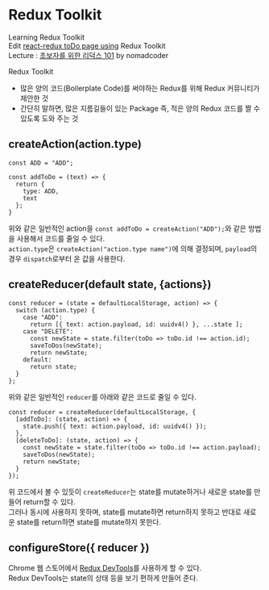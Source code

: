 # Redux Toolkit  
  
Learning Redux Toolkit  
Edit [react-redux toDo page using](https://github.com/LEEBONGHAK/react-redux) Redux Toolkit  
Lecture : [초보자를 위한 리덕스 101](https://nomadcoders.co/redux-for-beginners) by nomadcoder  
  
Redux Toolkit
 - 많은 양의 코드(Boilerplate Code)를 써야하는 Redux를 위해 Redux 커뮤니티가 제안한 것
 - 간단히 말하면, 많은 지름길들이 있는 Package 즉, 적은 양의 Redux 코드를 짤 수 있도록 도와 주는 것
  
## createAction(action.type)  
  
```
const ADD = "ADD";

const addToDo = (text) => {
  return {
    type: ADD,
    text
  };
}
```
  
위와 같은 일반적인 action을 `const addToDo = createAction("ADD");`와 같은 방법을 사용해서 코드를 줄일 수 있다.  
`action.type`은 `createAction("action.type name")`에 의해 결정되며, `payload`의 경우 `dispatch`로부터 온 값을 사용한다.  
  
## createReducer(default state, {actions})  
  
```
const reducer = (state = defaultLocalStorage, action) => {
  switch (action.type) {
    case "ADD":
      return [{ text: action.payload, id: uuidv4() }, ...state ];
    case "DELETE":
      const newState = state.filter(toDo => toDo.id !== action.id);
      saveToDos(newState);
      return newState;
    default:
      return state;
  }
};
```
  
위와 같은 일반적인 `reducer`를 아래와 같은 코드로 줄일 수 있다.  
```
const reducer = createReducer(defaultLocalStorage, {
  [addToDo]: (state, action) => {
    state.push({ text: action.payload, id: uuidv4() });
  },
  [deleteToDo]: (state, action) => {
    const newState = state.filter(toDo => toDo.id !== action.payload);
    saveToDos(newState);
    return newState;
  }
});
```  
  
위 코드에서 볼 수 있듯이 `createReducer`는 state를 mutate하거나 새로운 state를 만들어 return할 수 있다.  
그러나 동시에 사용하지 못하며, state를 mutate하면 return하지 못하고 반대로 새로운 state를 return하면 state를 mutate하지 못한다.  
  
## configureStore({ reducer })  
  
Chrome 웹 스토어에서 [Redux DevTools](https://chrome.google.com/webstore/detail/redux-devtools/lmhkpmbekcpmknklioeibfkpmmfibljd?hl=ko&)를 사용하게 할 수 있다.  
Redux DevTools는 state의 상태 등을 보기 편하게 만들어 준다.  